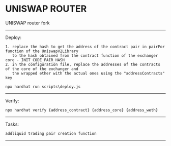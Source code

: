 # UNISWAP ROUTER

UNISWAP router fork

---
Deploy:
```
1. replace the hash to get the address of the contract pair in pairFor function of the UniswapV2Library
   to the hash obtained from the contract function of the exchanger core - INIT_CODE_PAIR_HASH
2. in the configuration file, replace the addresses of the contracts of the core of the exchanger and
   the wrapped ether with the actual ones using the "addressContracts" key
```
```shell
npx hardhat run scripts\deploy.js
```
---
Verify:
```
npx hardhat verify {address_contract} {address_core} {address_weth}
```
---
Tasks:
```shell
addliquid trading pair creation function
```
---








